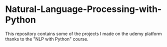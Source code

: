 # Natural-Language-Processing-with-Python
This repository contains some of the projects I made on the udemy platform thanks to the "NLP with Python" course.
